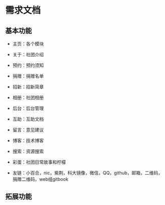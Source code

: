 # 需求文档

## 基本功能

* 主页：各个模块

* 关于：社团介绍

* 预约：预约须知

* 捐赠：捐赠名单

* 招新：招新简章

* 相册：社团相册

* 后台：后台管理

* 互助：互助文档

* 留言：意见建议

* 博客：技术博客

* 搜索：资源搜索

* 彩蛋：社团日常故事和柠檬

* 友链：小百合，nic，紫荆，科大镜像，微信，QQ，github，邮箱，二维码，捐赠二维码，web组gitbook

## 拓展功能

